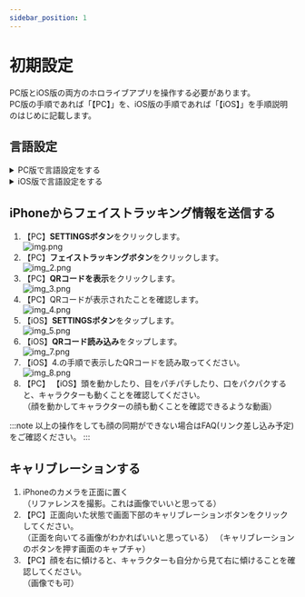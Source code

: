 ```yaml
---
sidebar_position: 1
---
```

# 初期設定

PC版とiOS版の両方のホロライブアプリを操作する必要があります。  
PC版の手順であれば「【PC】」を、iOS版の手順であれば「【iOS】」を手順説明のはじめに記載します。

## 言語設定

<details>
  <summary>PC版で言語設定をする</summary>

1. 【PC】**SETTINGSボタン**をクリックします。
   ![img.png](img.png)
2. 【PC】**Language**から使用する言語を選択してください。  
   ![img_1.png](img_1.png)

</details>

<details>
  <summary>iOS版で言語設定をする</summary>

1. 【iOS】**SETTINGSボタン**をタップします。  
   ![img_5.png](img_5.png)
2. 【iOS】**Language**から使用する言語を選択してください。  
   ![img_6.png](img_6.png)

</details>

## iPhoneからフェイストラッキング情報を送信する

1. 【PC】**SETTINGSボタン**をクリックします。    
![img.png](img.png)
2. 【PC】**フェイストラッキングボタン**をクリックします。  
![img_2.png](img_2.png)
3. 【PC】**QRコードを表示**をクリックします。  
![img_3.png](img_3.png)
4. 【PC】QRコードが表示されたことを確認します。  
![img_4.png](img_4.png)
5. 【iOS】**SETTINGSボタン**をタップします。  
![img_5.png](img_5.png)
6. 【iOS】**QRコード読み込み**をタップします。  
![img_7.png](img_7.png)
7. 【iOS】4.の手順で表示したQRコードを読み取ってください。  
![img_8.png](img_8.png)
8. 【PC】 【iOS】頭を動かしたり、目をパチパチしたり、口をパクパクすると、キャラクターも動くことを確認してください。  
（顔を動かしてキャラクターの顔も動くことを確認できるような動画）

:::note
以上の操作をしても顔の同期ができない場合はFAQ(リンク差し込み予定)をご確認ください。
:::

## キャリブレーションする

1. iPhoneのカメラを正面に置く  
（リファレンスを撮影。これは画像でいいと思ってる）
2. 【PC】正面向いた状態で画面下部のキャリブレーションボタンをクリックしてください。  
（正面を向いてる画像がわかればいいと思っている）
（キャリブレーションのボタンを押す画面のキャプチャ）
3. 【PC】顔を右に傾けると、キャラクターも自分から見て右に傾けることを確認してください。  
（画像でも可）
